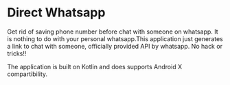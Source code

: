 # Direct Whatsapp
Get rid of saving phone number before chat with someone on whatsapp. It is nothing to do with your personal whatsapp.This application just generates a link to chat with someone, officially provided API by whatsapp.
No hack or tricks!!

The application is built on Kotlin and does supports Android X compartibility.


